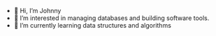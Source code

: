- 👋 Hi, I’m Johnny
- 👀 I’m interested in managing databases and building software tools.
- 🌱 I’m currently learning data structures and algorithms

<!---
vela3733/vela3733 is a ✨ special ✨ repository because its `README.md` (this file) appears on your GitHub profile.
You can click the Preview link to take a look at your changes.
--->
